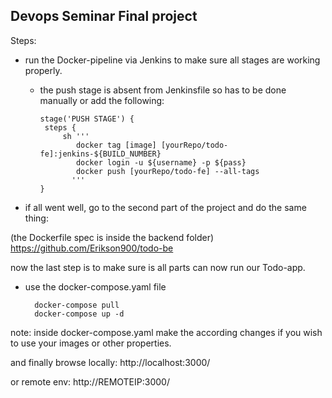 Devops Seminar Final project      
-      
Steps:
 - run the Docker-pipeline via Jenkins to make sure all stages are working properly.
          
      - the push stage is absent from Jenkinsfile so has to be done manually or add the following:
         
         
		 	stage('PUSH STAGE') {
             steps {
                 sh '''
                    docker tag [image] [yourRepo/todo-fe]:jenkins-${BUILD_NUMBER}
                    docker login -u ${username} -p ${pass}
                    docker push [yourRepo/todo-fe] --all-tags
                   '''
            }
      
      
 - if all went well, go to the second part of the project and do the same thing:

(the Dockerfile spec is inside the backend folder)
https://github.com/Erikson900/todo-be 

now the last step is to make sure is all parts can now run our Todo-app.  
 - use the docker-compose.yaml file
         
         docker-compose pull 
         docker-compose up -d 
note: 
 inside docker-compose.yaml make the according changes if you wish to use your images or other properties.

and finally browse locally:
http://localhost:3000/

or remote env:
http://REMOTEIP:3000/







         
      
      
      

